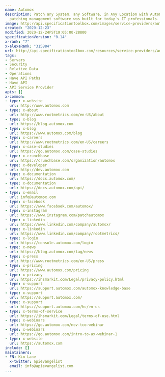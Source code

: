 ```yaml
---
name: Automox
description: Patch any System, any Software, in Any Location with Automox. Our cloud-based
  patching management software was built for today's IT professionals.
image: http://api.specificationtoolbox.com/images/service-providers/automox.jpg
created: "2020-12-23"
modified: 2020-12-24PST10:05:00-28800
specificationVersion: "0.14"
x-rank: "7"
x-alexaRank: "315884"
url: http://api.specificationtoolbox.com/resources/service-providers/automox/
tags:
- Servers
- Security
- Relative Data
- Operations
- Have API Paths
- Have API
- API Service Provider
apis: []
x-common:
- type: x-website
  url: http://www.automox.com
- type: x-about
  url: http://www.rootmetrics.com/en-US/about
- type: x-blog
  url: https://blog.automox.com
- type: x-blog
  url: https://www.automox.com/blog
- type: x-careers
  url: http://www.rootmetrics.com/en-US/careers
- type: x-case-studies
  url: https://go.automox.com/case-studies
- type: x-crunchbase
  url: https://crunchbase.com/organization/automox
- type: x-developer
  url: http://dev.automox.com
- type: x-documentation
  url: https://docs.automox.com/
- type: x-documentation
  url: https://docs.automox.com/api/
- type: x-email
  url: info@automox.com
- type: x-facebook
  url: https://www.facebook.com/automox/
- type: x-instagram
  url: https://www.instagram.com/patchautomox
- type: x-linkedin
  url: https://www.linkedin.com/company/automox/
- type: x-linkedin
  url: https://www.linkedin.com/company/rootmetrics/
- type: x-login
  url: https://console.automox.com/login
- type: x-news
  url: https://blog.automox.com/tag/news
- type: x-press
  url: http://www.rootmetrics.com/en-US/press
- type: x-pricing
  url: https://www.automox.com/pricing
- type: x-privacy
  url: https://ihsmarkit.com/Legal/privacy-policy.html
- type: x-support
  url: https://support.automox.com/automox-knowledge-base
- type: x-support
  url: https://support.automox.com/
- type: x-support
  url: https://support.automox.com/hc/en-us
- type: x-terms-of-service
  url: https://ihsmarkit.com/Legal/terms-of-use.html
- type: x-webinars
  url: https://go.automox.com/nov-tco-webinar
- type: x-webinars
  url: https://go.automox.com/intro-to-ax-webinar-1
- type: x-website
  url: https://automox.com
include: []
maintainers:
- FN: Kin Lane
  x-twitter: apievangelist
  email: info@apievangelist.com
...
```

